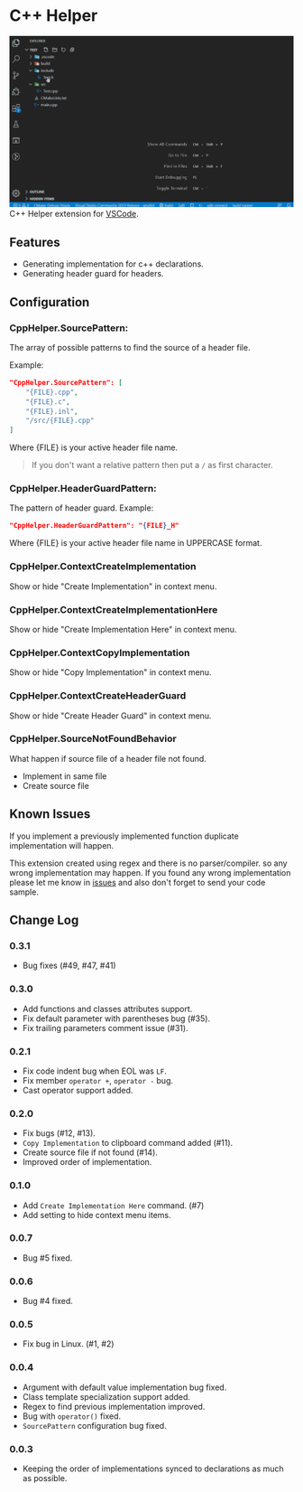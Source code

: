 # C++ Helper

![Screen Shot](/images/screenshot.gif)
C++ Helper extension for [VSCode](https://code.visualstudio.com/).

## Features
* Generating implementation for c++ declarations.
* Generating header guard for headers.

## Configuration

### CppHelper.SourcePattern:
The array of possible patterns to find the source of a header file.

Example:
```json
"CppHelper.SourcePattern": [
    "{FILE}.cpp",
    "{FILE}.c",
    "{FILE}.inl",
    "/src/{FILE}.cpp"
]
```
Where {FILE} is your active header file name.
> If you don't want a relative pattern then put a `/` as first character.

### CppHelper.HeaderGuardPattern:
The pattern of header guard.
Example:
```json
"CppHelper.HeaderGuardPattern": "{FILE}_H"
```
Where {FILE} is your active header file name in UPPERCASE format.

### CppHelper.ContextCreateImplementation
Show or hide "Create Implementation" in context menu.

### CppHelper.ContextCreateImplementationHere
Show or hide "Create Implementation Here" in context menu.

### CppHelper.ContextCopyImplementation
Show or hide "Copy Implementation" in context menu.

### CppHelper.ContextCreateHeaderGuard
Show or hide "Create Header Guard" in context menu.

### CppHelper.SourceNotFoundBehavior
What happen if source file of a header file not found.
* Implement in same file
* Create source file

## Known Issues
If you implement a previously implemented function duplicate implementation will happen.

This extension created using regex and there is no parser/compiler.
so any wrong implementation may happen.
If you found any wrong implementation please let me know in [issues](https://github.com/amir9480/vscode-cpp-helper/issues) and also don't forget to send your code sample.

## Change Log

### 0.3.1
* Bug fixes (#49, #47, #41)

### 0.3.0
* Add functions and classes attributes support.
* Fix default parameter with parentheses bug (#35).
* Fix trailing parameters comment issue (#31).

### 0.2.1
* Fix code indent bug when EOL was `LF`.
* Fix member `operator +`, `operator -` bug.
* Cast operator support added.

### 0.2.0
* Fix bugs (#12, #13).
* `Copy Implementation` to clipboard command added (#11).
* Create source file if not found (#14).
* Improved order of implementation.

### 0.1.0
* Add `Create Implementation Here` command. (#7)
* Add setting to hide context menu items.

### 0.0.7
* Bug #5 fixed.

### 0.0.6
* Bug #4 fixed.

### 0.0.5
* Fix bug in Linux. (#1, #2)

### 0.0.4
* Argument with default value implementation bug fixed.
* Class template specialization support added.
* Regex to find previous implementation improved.
* Bug with `operator()` fixed.
* `SourcePattern` configuration bug fixed.

### 0.0.3
* Keeping the order of implementations synced to declarations as much as possible.


